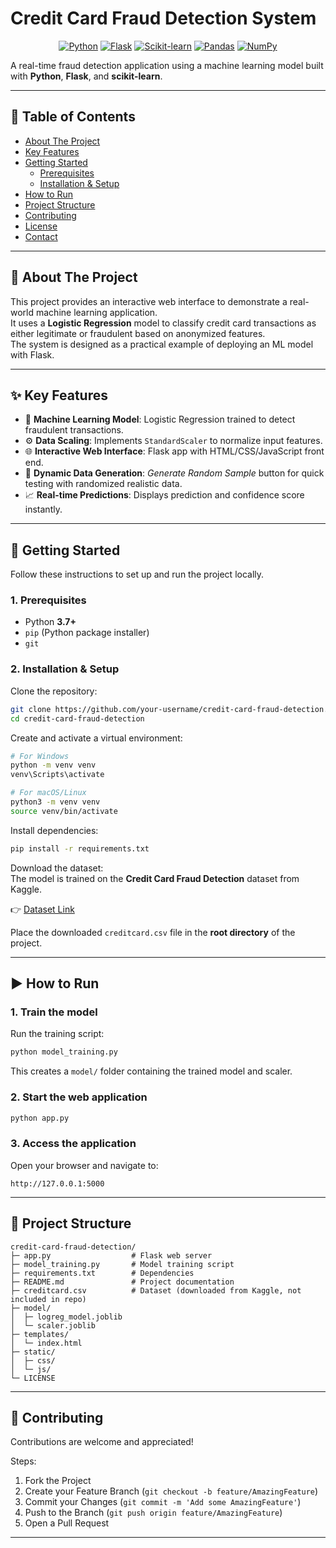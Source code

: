 # Credit Card Fraud Detection System

<div align="center">

[![Python](https://img.shields.io/badge/Python-3.7%2B-blue?logo=python&logoColor=white)](https://www.python.org/)
[![Flask](https://img.shields.io/badge/Flask-2.0%2B-black?logo=flask&logoColor=white)](https://flask.palletsprojects.com/)
[![Scikit-learn](https://img.shields.io/badge/scikit--learn-1.0%2B-orange?logo=scikit-learn&logoColor=white)](https://scikit-learn.org/)
[![Pandas](https://img.shields.io/badge/Pandas-1.3%2B-blueviolet?logo=pandas&logoColor=white)](https://pandas.pydata.org/)
[![NumPy](https://img.shields.io/badge/NumPy-1.21%2B-cyan?logo=numpy&logoColor=white)](https://numpy.org/)

</div>

A real-time fraud detection application using a machine learning model built with **Python**, **Flask**, and **scikit-learn**.

---

## 📜 Table of Contents
- [About The Project](#about-the-project)  
- [Key Features](#key-features)  
- [Getting Started](#getting-started)  
  - [Prerequisites](#prerequisites)  
  - [Installation & Setup](#installation--setup)  
- [How to Run](#how-to-run)  
- [Project Structure](#project-structure)  
- [Contributing](#contributing)  
- [License](#license)  
- [Contact](#contact)  

---

## 📖 About The Project
This project provides an interactive web interface to demonstrate a real-world machine learning application.  
It uses a **Logistic Regression** model to classify credit card transactions as either legitimate or fraudulent based on anonymized features.  
The system is designed as a practical example of deploying an ML model with Flask.

---

## ✨ Key Features
- 🤖 **Machine Learning Model**: Logistic Regression trained to detect fraudulent transactions.  
- ⚙️ **Data Scaling**: Implements `StandardScaler` to normalize input features.  
- 🌐 **Interactive Web Interface**: Flask app with HTML/CSS/JavaScript front end.  
- 🎲 **Dynamic Data Generation**: *Generate Random Sample* button for quick testing with randomized realistic data.  
- 📈 **Real-time Predictions**: Displays prediction and confidence score instantly.  

---

## 🚀 Getting Started
Follow these instructions to set up and run the project locally.

### 1. Prerequisites
- Python **3.7+**
- `pip` (Python package installer)
- `git`

### 2. Installation & Setup
Clone the repository:
```bash
git clone https://github.com/your-username/credit-card-fraud-detection.git
cd credit-card-fraud-detection
```

Create and activate a virtual environment:
```bash
# For Windows
python -m venv venv
venv\Scripts\activate

# For macOS/Linux
python3 -m venv venv
source venv/bin/activate
```

Install dependencies:
```bash
pip install -r requirements.txt
```

Download the dataset:  
The model is trained on the **Credit Card Fraud Detection** dataset from Kaggle.  

👉 [Dataset Link](https://www.kaggle.com/datasets/mlg-ulb/creditcardfraud)  

Place the downloaded `creditcard.csv` file in the **root directory** of the project.

---

## ▶️ How to Run

### 1. Train the model
Run the training script:
```bash
python model_training.py
```
This creates a `model/` folder containing the trained model and scaler.

### 2. Start the web application
```bash
python app.py
```

### 3. Access the application
Open your browser and navigate to:  
```
http://127.0.0.1:5000
```

---

## 📁 Project Structure
```
credit-card-fraud-detection/
├─ app.py                  # Flask web server
├─ model_training.py       # Model training script
├─ requirements.txt        # Dependencies
├─ README.md               # Project documentation
├─ creditcard.csv          # Dataset (downloaded from Kaggle, not included in repo)
├─ model/
│  ├─ logreg_model.joblib
│  └─ scaler.joblib
├─ templates/
│  └─ index.html
├─ static/
│  ├─ css/
│  └─ js/
└─ LICENSE
```

---

## 🤝 Contributing
Contributions are welcome and appreciated!  

Steps:
1. Fork the Project  
2. Create your Feature Branch (`git checkout -b feature/AmazingFeature`)  
3. Commit your Changes (`git commit -m 'Add some AmazingFeature'`)  
4. Push to the Branch (`git push origin feature/AmazingFeature`)  
5. Open a Pull Request  

---

